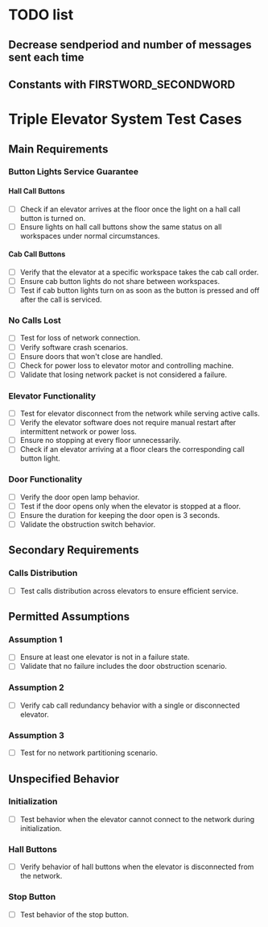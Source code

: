 # TODO list
## Decrease sendperiod and number of messages sent each time
## Constants with FIRSTWORD_SECONDWORD

# Triple Elevator System Test Cases

## Main Requirements

### Button Lights Service Guarantee

#### Hall Call Buttons
- [ ] Check if an elevator arrives at the floor once the light on a hall call button is turned on.
- [ ] Ensure lights on hall call buttons show the same status on all workspaces under normal circumstances.

#### Cab Call Buttons
- [ ] Verify that the elevator at a specific workspace takes the cab call order.
- [ ] Ensure cab button lights do not share between workspaces.
- [ ] Test if cab button lights turn on as soon as the button is pressed and off after the call is serviced.

### No Calls Lost
- [ ] Test for loss of network connection.
- [ ] Verify software crash scenarios.
- [ ] Ensure doors that won't close are handled.
- [ ] Check for power loss to elevator motor and controlling machine.
- [ ] Validate that losing network packet is not considered a failure.

### Elevator Functionality
- [ ] Test for elevator disconnect from the network while serving active calls.
- [ ] Verify the elevator software does not require manual restart after intermittent network or power loss.
- [ ] Ensure no stopping at every floor unnecessarily.
- [ ] Check if an elevator arriving at a floor clears the corresponding call button light.

### Door Functionality
- [ ] Verify the door open lamp behavior.
- [ ] Test if the door opens only when the elevator is stopped at a floor.
- [ ] Ensure the duration for keeping the door open is 3 seconds.
- [ ] Validate the obstruction switch behavior.

## Secondary Requirements

### Calls Distribution
- [ ] Test calls distribution across elevators to ensure efficient service.

## Permitted Assumptions

### Assumption 1
- [ ] Ensure at least one elevator is not in a failure state.
- [ ] Validate that no failure includes the door obstruction scenario.

### Assumption 2
- [ ] Verify cab call redundancy behavior with a single or disconnected elevator.

### Assumption 3
- [ ] Test for no network partitioning scenario.

## Unspecified Behavior

### Initialization
- [ ] Test behavior when the elevator cannot connect to the network during initialization.

### Hall Buttons
- [ ] Verify behavior of hall buttons when the elevator is disconnected from the network.

### Stop Button
- [ ] Test behavior of the stop button.

